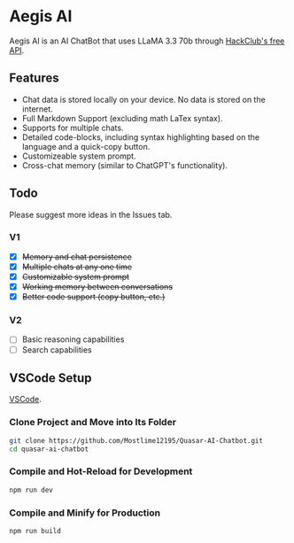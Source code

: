 # Aegis AI

Aegis AI is an AI ChatBot that uses LLaMA 3.3 70b through [HackClub's free API](https://ai.hackclub.com).

## Features

- Chat data is stored locally on your device. No data is stored on the internet.
- Full Markdown Support (excluding math LaTex syntax).
- Supports for multiple chats.
- Detailed code-blocks, including syntax highlighting based on the language and a quick-copy button.
- Customizeable system prompt.
- Cross-chat memory (similar to ChatGPT's functionality).

## Todo

Please suggest more ideas in the Issues tab.

### V1

- [x] ~~Memory and chat persistence~~
- [x] ~~Multiple chats at any one time~~
- [x] ~~Customizable system prompt~~
- [x] ~~Working memory between conversations~~
- [x] ~~Better code support (copy button, etc.)~~

### V2

- [ ] Basic reasoning capabilities
- [ ] Search capabilities

## VSCode Setup

[VSCode](https://code.visualstudio.com/).

### Clone Project and Move into Its Folder

```sh
git clone https://github.com/Mostlime12195/Quasar-AI-Chatbot.git
cd quasar-ai-chatbot
```

### Compile and Hot-Reload for Development

```sh
npm run dev
```

### Compile and Minify for Production

```sh
npm run build
```
